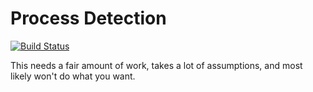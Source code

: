 # Process Detection
[![Build Status](https://travis-ci.org/EvolveLabs/Process-Detection.svg)](https://travis-ci.org/EvolveLabs/Process-Detection)

This needs a fair amount of work, takes a lot of assumptions, and most likely won't do what you want.